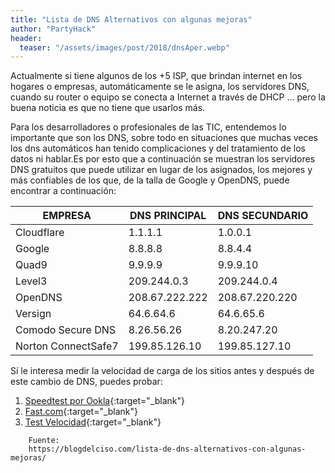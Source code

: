 ```yaml
---
title: "Lista de DNS Alternativos con algunas mejoras"
author: "PartyHack"
header: 
  teaser: "/assets/images/post/2018/dnsAper.webp"
---
```



Actualmente si tiene  algunos de los +5 ISP, que brindan internet en los hogares o empresas,  automáticamente se le asigna, los servidores DNS, cuando su router o equipo se conecta a Internet a través de DHCP … pero la buena noticia es que no tiene que usarlos más.

Para los desarrolladores o profesionales de las TIC, entendemos lo importante que son los DNS, sobre todo en situaciones que muchas veces los dns automáticos han tenido complicaciones y del tratamiento de los datos ni hablar.Es por esto que a continuación se muestran los servidores DNS gratuitos que puede utilizar en lugar de los asignados, los mejores y más confiables de los que, de la talla de Google y OpenDNS, puede encontrar a continuación:

|     EMPRESA         | DNS PRINCIPAL  | DNS SECUNDARIO |
| ------------------- | -------------- | -------------  |
| Cloudflare          | 1.1.1.1        | 1.0.0.1        |
| Google              | 8.8.8.8        | 8.8.4.4        |
| Quad9               | 9.9.9.9        | 9.9.9.10       |
| Level3              | 209.244.0.3    | 209.244.0.4    |
| OpenDNS             | 208.67.222.222 | 208.67.220.220 |
| Versign             | 64.6.64.6      | 64.6.65.6      |
| Comodo Secure DNS   | 8.26.56.26     | 8.20.247.20    |
| Norton ConnectSafe7 | 199.85.126.10  | 199.85.127.10  |

Sí le interesa medir la velocidad de carga de los sitios antes  y después de este cambio de DNS, puedes probar:

1. [Speedtest por Ookla](https://speedtest.net){:target="_blank"}
2. [Fast.com](https://fast.com/es/){:target="_blank"}
3. [Test Velocidad](https://www.testdevelocidad.es/){:target="_blank"}

```
	Fuente:
	https://blogdelciso.com/lista-de-dns-alternativos-con-algunas-mejoras/
```

